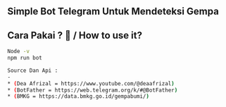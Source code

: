 Simple Bot Telegram Untuk Mendeteksi Gempa 
-

Cara Pakai ? 🤔 / How to use it?
-

```Bash
Node -v
npm run bot 

Source Dan Api : 
-
* (Dea Afrizal = https://www.youtube.com/@deaafrizal)
* (BotFather = https://web.telegram.org/k/#@BotFather)
* (BMKG = https://data.bmkg.go.id/gempabumi/)

